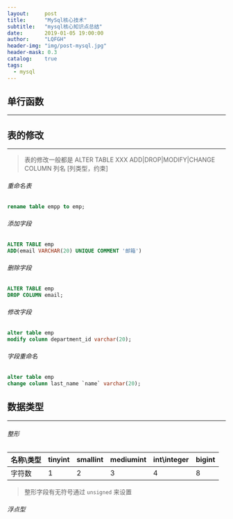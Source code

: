 ```yaml
---
layout:     post
title:      "MySql核心技术"
subtitle:   "mysql核心知识点总结"
date:       2019-01-05 19:00:00
author:     "LQFGH"
header-img: "img/post-mysql.jpg"
header-mask: 0.3
catalog:    true
tags:
  - mysql
---
```


## 单行函数

***






## 表的修改

***



> 表的修改一般都是
> ALTER TABLE XXX ADD|DROP|MODIFY|CHANGE COLUMN 列名 [列类型，约束]

###### 重命名表
```sql
rename table empp to emp;
```


###### 添加字段
```sql
ALTER TABLE emp
ADD(email VARCHAR(20) UNIQUE COMMENT '邮箱')
```


###### 删除字段
```sql
ALTER TABLE emp
DROP COLUMN email;
```


###### 修改字段
```sql
alter table emp
modify column department_id varchar(20);
```


###### 字段重命名
```sql
alter table emp
change column last_name `name` varchar(20);
```



## 数据类型

***


###### 整形

|名称\类型|  tinyint   |  smallint   |  mediumint   |  int\integer   |  bigint   |
|---| --- | --- | --- | --- | --- |
|  字符数 |  1   |  2   |  3   |  4   |  8    |

> 整形字段有无符号通过 `unsigned` 来设置


###### 浮点型


